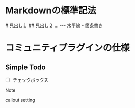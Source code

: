 

# Markdownの標準記法

\# 見出し１
\## 見出し２
…
\--- 水平線
\- 箇条書き


# コミュニティプラグインの仕様

## Simple Todo
- [ ] チェックボックス

> [!NOTE]
>callout setting



